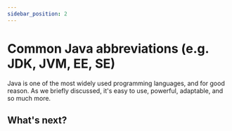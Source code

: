 ```yaml
---
sidebar_position: 2
---
```


# Common Java abbreviations (e.g. JDK, JVM, EE, SE)

Java is one of the most widely used programming languages, and for good reason. As we briefly discussed, it's easy to use, powerful, adaptable, and so much more.

## What's next?

